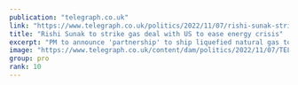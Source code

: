```yaml
---
publication: "telegraph.co.uk"
link: "https://www.telegraph.co.uk/politics/2022/11/07/rishi-sunak-strike-gas-deal-us-ease-energy-crisis/"
title: "Rishi Sunak to strike gas deal with US to ease energy crisis"
excerpt: "PM to announce 'partnership' to ship liquefied natural gas to allay blackout fears"
image: "https://www.telegraph.co.uk/content/dam/politics/2022/11/07/TELEMMGLPICT000315441293_trans_NvBQzQNjv4BqNUmAuoxa99wuiW24GHOm6uil7a1KV2STY3xRqqFt_No.jpeg?impolicy=logo-overlay"
group: pro
rank: 10
---
```

